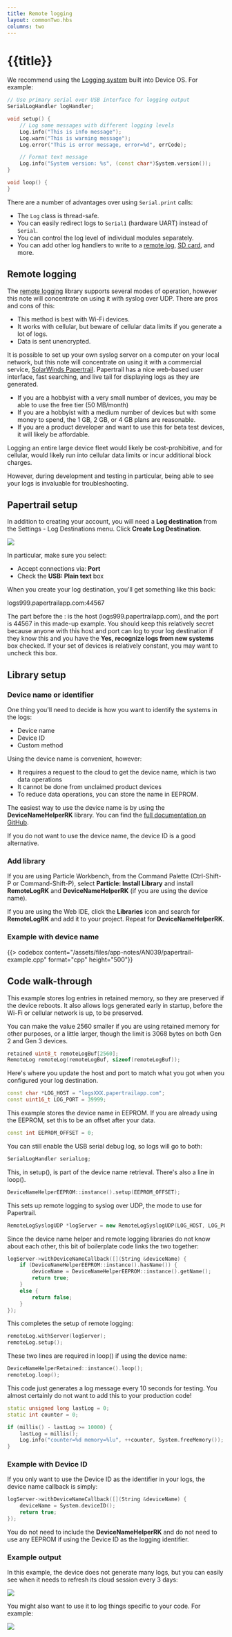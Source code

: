 ```yaml
---
title: Remote logging
layout: commonTwo.hbs
columns: two
---
```


# {{title}}

We recommend using the [Logging system](/reference/device-os/api/logging/logging/) built into Device OS. For example:

```cpp
// Use primary serial over USB interface for logging output
SerialLogHandler logHandler;

void setup() {
    // Log some messages with different logging levels
    Log.info("This is info message");
    Log.warn("This is warning message");
    Log.error("This is error message, error=%d", errCode);

    // Format text message
    Log.info("System version: %s", (const char*)System.version());
}

void loop() {
}
```

There are a number of advantages over using `Serial.print` calls:

- The `Log` class is thread-safe.
- You can easily redirect logs to `Serial1` (hardware UART) instead of `Serial`.
- You can control the log level of individual modules separately.
- You can add other log handlers to write to a [remote log](https://github.com/rickkas7/RemoteLogRK), [SD card](https://github.com/rickkas7/SdCardLogHandlerRK), and more.

## Remote logging

The [remote logging](https://github.com/rickkas7/RemoteLogRK) library supports several modes of operation, however this note will concentrate on using it with syslog over UDP. There are pros and cons of this:

- This method is best with Wi-Fi devices.
- It works with cellular, but beware of cellular data limits if you generate a lot of logs.
- Data is sent unencrypted.

It is possible to set up your own syslog server on a computer on your local network, but this note will concentrate on using it with a commercial service, [SolarWinds Papertrail](https://www.papertrail.com/). Papertrail has a nice web-based user interface, fast searching, and live tail for displaying logs as they are generated. 

- If you are a hobbyist with a very small number of devices, you may be able to use the free tier (50 MB/month)
- If you are a hobbyist with a medium number of devices but with some money to spend, the 1 GB, 2 GB, or 4 GB plans are reasonable.
- If you are a product developer and want to use this for beta test devices, it will likely be affordable.

Logging an entire large device fleet would likely be cost-prohibitive, and for cellular, would likely run into cellular data limits or incur additional block charges. 

However, during development and testing in particular, being able to see your logs is invaluable for troubleshooting.

## Papertrail setup

In addition to creating your account, you will need a **Log destination** from the Settings - Log Destinations menu. Click **Create Log Destination**.

![](/assets/images/app-notes/AN039/setup.png)

In particular, make sure you select:

- Accept connections via: **Port** 
- Check the **USB: Plain text** box

When you create your log destination, you'll get something like this back:

logs999.papertrailapp.com:44567

The part before the : is the host (logs999.papertrailapp.com), and the port is 44567 in this made-up example. You should keep this relatively secret because anyone with this host and port can log to your log destination if they know this and you have the **Yes, recognize logs from new systems** box checked. If your set of devices is relatively constant, you may want to uncheck this box.

## Library setup

### Device name or identifier

One thing you'll need to decide is how you want to identify the systems in the logs:

- Device name
- Device ID
- Custom method

Using the device name is convenient, however:

- It requires a request to the cloud to get the device name, which is two data operations
- It cannot be done from unclaimed product devices
- To reduce data operations, you can store the name in EEPROM. 

The easiest way to use the device name is by using the **DeviceNameHelperRK** library. You can find the [full documentation on GitHub](https://github.com/rickkas7/DeviceNameHelperRK).

If you do not want to use the device name, the device ID is a good alternative.

### Add library

If you are using Particle Workbench, from the Command Palette (Ctrl-Shift-P or Command-Shift-P), select **Particle: Install Library** and install **RemoteLogRK** and **DeviceNameHelperRK** (if you are using the device name).

If you are using the Web IDE, click the **Libraries** icon and search for **RemoteLogRK** and add it to your project. Repeat for **DeviceNameHelperRK**.


### Example with device name


{{> codebox content="/assets/files/app-notes/AN039/papertrail-example.cpp" format="cpp" height="500"}}


## Code walk-through

This example stores log entries in retained memory, so they are preserved if the device reboots. It also
allows logs generated early in startup, before the Wi-Fi or cellular network is up, to be preserved. 

You can make the value 2560 smaller if you are using retained memory for other purposes, or a little
larger, though the limit is 3068 bytes on both Gen 2 and Gen 3 devices.

```cpp
retained uint8_t remoteLogBuf[2560];
RemoteLog remoteLog(remoteLogBuf, sizeof(remoteLogBuf));
```

Here's where you update the host and port to match what you got when you configured your log destination.

```cpp
const char *LOG_HOST = "logsXXX.papertrailapp.com";
const uint16_t LOG_PORT = 39999;
```

This example stores the device name in EEPROM. If you are already using the EEPROM, set this to be an offset
after your data.

```cpp
const int EEPROM_OFFSET = 0;
```

You can still enable the USB serial debug log, so logs will go to both:

```cpp
SerialLogHandler serialLog;
```

This, in setup(), is part of the device name retrieval. There's also a line in loop().

```cpp
DeviceNameHelperEEPROM::instance().setup(EEPROM_OFFSET);
```

This sets up remote logging to syslog over UDP, the mode to use for Papertrail.

```cpp
RemoteLogSyslogUDP *logServer = new RemoteLogSyslogUDP(LOG_HOST, LOG_PORT);
```

Since the device name helper and remote logging libraries do not know about each other, this bit of boilerplate code links the two together:

```cpp
logServer->withDeviceNameCallback([](String &deviceName) {
    if (DeviceNameHelperEEPROM::instance().hasName()) {
        deviceName = DeviceNameHelperEEPROM::instance().getName();
        return true;
    }
    else {
        return false;
    }
});
```

This completes the setup of remote logging:

```cpp
remoteLog.withServer(logServer);
remoteLog.setup();
```

These two lines are required in loop() if using the device name:

```cpp
DeviceNameHelperRetained::instance().loop();
remoteLog.loop();
```

This code just generates a log message every 10 seconds for testing. You almost certainly do not want to add this to your production code!

```cpp
static unsigned long lastLog = 0;
static int counter = 0;

if (millis() - lastLog >= 10000) {
    lastLog = millis();
    Log.info("counter=%d memory=%lu", ++counter, System.freeMemory());
}
```


### Example with Device ID

If you only want to use the Device ID as the identifier in your logs, the device name callback is simply:

```cpp
logServer->withDeviceNameCallback([](String &deviceName) {
    deviceName = System.deviceID();
    return true;
});
```

You do not need to include the **DeviceNameHelperRK** and do not need to use any EEPROM if using the Device ID as the logging identifier.

### Example output

In this example, the device does not generate many logs, but you can easily see when it needs to refresh its cloud session every 3 days:

![](/assets/images/app-notes/AN039/log1.png)

You might also want to use it to log things specific to your code. For example:

![](/assets/images/app-notes/AN039/log2.png)
